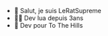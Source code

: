 - 👋 Salut, je suis LeRatSupreme
- 👨‍💻 Dev lua depuis 3ans
- 🌱 Dev pour To The Hills

<!---
LeRatSupreme/LeRatSupreme is a ✨ special ✨ repository because its `README.md` (this file) appears on your GitHub profile.
You can click the Preview link to take a look at your changes.
--->
